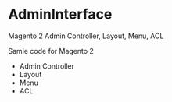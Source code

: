# AdminInterface
Magento 2 Admin Controller, Layout, Menu, ACL

Samle code for Magento 2 
* Admin Controller
* Layout
* Menu
* ACL
